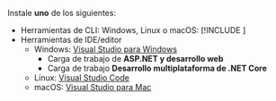 Instale **uno** de los siguientes:

* Herramientas de CLI: Windows, Linux o macOS: [!INCLUDE [](~/includes/net-core-sdk-download-link.md)]
* Herramientas de IDE/editor
  * Windows: [Visual Studio para Windows](https://www.microsoft.com/net/download/windows)
    * Carga de trabajo de **ASP.NET y desarrollo web**
    * Carga de trabajo **Desarrollo multiplataforma de .NET Core**
  * Linux: [Visual Studio Code](https://www.microsoft.com/net/download/linux)
  * macOS: [Visual Studio para Mac](https://www.microsoft.com/net/download/macos)
